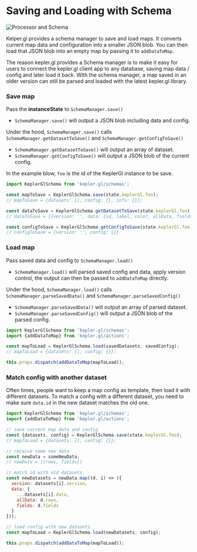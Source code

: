 # Saving and Loading with Schema

![Processor and Schema][processor-schema]

Kelper.gl provides a schema manager to save and load maps. It converts current map data and configuration into a smaller JSON blob. You can then load that JSON blob into an empty map by passing it to `addDataToMap`.

The reason kepler.gl provides a Schema manager is to make it easy for users to connect the kepler.gl client app to any database, saving map data / config and later load it back. With the schema manager, a map saved in an older version can still be parsed and loaded with the latest kepler.gl library.

### Save map

Pass the **instanceState** to `SchemaManager.save()`

- `SchemaManager.save()` will output a JSON blob including data and config.

Under the hood, `SchemaManager.save()` calls `SchemaManager.getDatasetToSave()` and `SchemaManager.getConfigToSave()`
- `SchemaManager.getDatasetToSave()` will output an array of dataset.
- `SchemaManager.getConfigToSave()` will output a JSON blob of the current config.

In the example blow, `foo` is the id of the KeplerGl instance to be save.

```js
import KeplerGlSchema from 'kepler.gl/schemas';

const mapToSave = KeplerGlSchema.save(state.keplerGl.foo);
// mapToSave = {datasets: [], config: {}, info: {}};

const dataToSave = KeplerGlSchema.getDatasetToSave(state.keplerGl.foo);
// dataToSave = [{version: '', data: {id, label, color, allData, fields}}]

const configToSave = KeplerGlSchema.getConfigToSave(state.keplerGl.foo);
// configToSave = {version: '', config: {}}
```

### Load map
Pass saved data and config to `SchemaManager.load()`
- `SchemaManager.load()` will parsed saved config and data, apply version control, the output can then be passed to `addDataToMap` directly.

Under the hood, `SchemaManager.load()` calls `SchemaManager.parseSavedData()` and `SchemaManager.parseSavedConfig()`

- `SchemaManager.parseSavedData()` will output an array of parsed dataset.
- `SchemaManager.parseSavedConfig()` will output a JSON blob of the parsed config.

```js
import KeplerGlSchema from 'kepler.gl/schemas';
import {addDataToMap} from 'kepler.gl/actions';

const mapToLoad = KeplerGlSchema.load(savedDatasets, savedConfig);
// mapToLoad = {datasets: [], config: {}};

this.props.dispatch(addDataToMap(mapToLoad));
```

### Match config with another dataset

Often times, people want to keep a map config as template, then load it with different datasets. To match a config with a different dataset, you need to make sure `data.id` in the new dataset matches the old one.

```js
import KeplerGlSchema from 'kepler.gl/schemas';
import {addDataToMap} from 'kepler.gl/actions';

// save current map data and config
const {datasets, config} = KeplerGlSchema.save(state.keplerGl.foo);
// mapToLoad = {datasets: [], config: {}};

// receive some new data
const newData = someNewData;
// newData = [{rows, fields}]

// match id with old datasets
const newDatasets = newData.map((d, i) => ({
  version: datasets[i].version,
  data: {
    ...datasets[i].data,
    allData: d.rows,
    fields: d.fields
  }
}));

// load config with new datasets
const mapToLoad = KeplerGlSchema.load(newDatasets, config);

this.props.dispatch(addDataToMap(mapToLoad));
```

[processor-schema]: https://d1a3f4spazzrp4.cloudfront.net/kepler.gl/documentation/api_load-save.png
